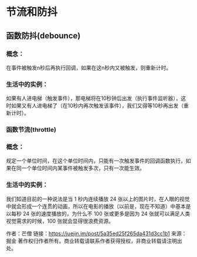 # 节流和防抖

## 函数防抖(debounce)
### 概念： 
在事件被触发n秒后再执行回调，如果在这n秒内又被触发，则重新计时。
### 生活中的实例： 
如果有人进电梯（触发事件），那电梯将在10秒钟后出发（执行事件监听器），这时如果又有人进电梯了（在10秒内再次触发该事件），我们又得等10秒再出发（重新计时）。
### 函数节流(throttle)
### 概念： 
规定一个单位时间，在这个单位时间内，只能有一次触发事件的回调函数执行，如果在同一个单位时间内某事件被触发多次，只有一次能生效。
### 生活中的实例： 
我们知道目前的一种说法是当 1 秒内连续播放 24 张以上的图片时，在人眼的视觉中就会形成一个连贯的动画，所以在电影的播放（以前是，现在不知道）中基本是以每秒 24 张的速度播放的，为什么不 100 张或更多是因为 24 张就可以满足人类视觉需求的时候，100 张就会显得很浪费资源。

作者：芒僧
链接：https://juejin.im/post/5a35ed25f265da431d3cc1b1
来源：掘金
著作权归作者所有。商业转载请联系作者获得授权，非商业转载请注明出处。
